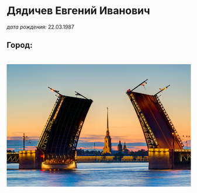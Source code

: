 # Дядичев Евгений Иванович

_дата рождения:_ 22.03.1987

## Город:


# ![Город](https://github.com/Zhenya303/github-pages/blob/main/city.png?raw=true)




